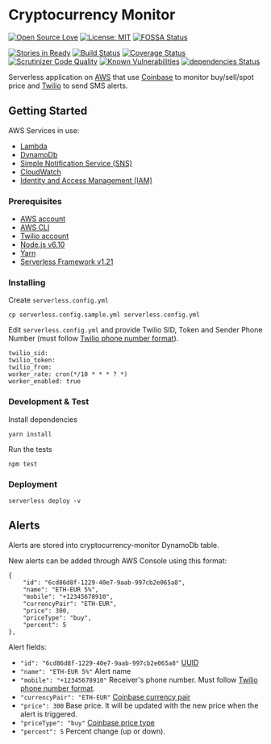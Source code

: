 # Cryptocurrency Monitor

[![Open Source Love](https://badges.frapsoft.com/os/v1/open-source.svg?v=103)](https://github.com/ellerbrock/open-source-badges/) [![License: MIT](https://img.shields.io/npm/l/serverless.svg)](https://github.com/altcatalin/cryptocurrency-monitor/blob/master/LICENSE) [![FOSSA Status](https://app.fossa.io/api/projects/git%2Bgithub.com%2Faltcatalin%2Fcryptocurrency-monitor.svg?type=shield)](https://app.fossa.io/projects/git%2Bgithub.com%2Faltcatalin%2Fcryptocurrency-monitor?ref=badge_shield)

[![Stories in Ready](https://badge.waffle.io/altcatalin/cryptocurrency-monitor.png?label=ready&title=Ready)](http://waffle.io/altcatalin/cryptocurrency-monitor) [![Build Status](https://travis-ci.org/altcatalin/cryptocurrency-monitor.svg?branch=master)](https://travis-ci.org/altcatalin/cryptocurrency-monitor) [![Coverage Status](https://coveralls.io/repos/github/altcatalin/cryptocurrency-monitor/badge.svg?branch=master)](https://coveralls.io/github/altcatalin/cryptocurrency-monitor?branch=master) [![Scrutinizer Code Quality](https://scrutinizer-ci.com/g/altcatalin/cryptocurrency-monitor/badges/quality-score.png?b=master)](https://scrutinizer-ci.com/g/altcatalin/cryptocurrency-monitor/?branch=master) [![Known Vulnerabilities](https://snyk.io/test/github/altcatalin/cryptocurrency-monitor/badge.svg)](https://snyk.io/test/github/altcatalin/cryptocurrency-monitor) [![dependencies Status](https://david-dm.org/altcatalin/cryptocurrency-monitor/status.svg)](https://david-dm.org/altcatalin/cryptocurrency-monitor)

Serverless application on [AWS](https://aws.amazon.com/) that use [Coinbase](https://www.coinbase.com/) to monitor buy/sell/spot price and [Twilio](https://twilio.com/) to send SMS alerts.

## Getting Started

AWS Services in use:
- [Lambda](https://aws.amazon.com/lambda/)
- [DynamoDb](https://aws.amazon.com/dynamodb/)
- [Simple Notification Service (SNS)](https://aws.amazon.com/sns/)
- [CloudWatch](https://aws.amazon.com/cloudwatch/)
- [Identity and Access Management (IAM)](https://aws.amazon.com/iam/)

### Prerequisites

- [AWS account](https://aws.amazon.com/)
- [AWS CLI](https://aws.amazon.com/cli/)
- [Twilio account](https://twilio.com/)
- [Node.js v6.10](https://nodejs.org/en/)
- [Yarn](https://yarnpkg.com/en/)
- [Serverless Framework v1.21](https://serverless.com/)

### Installing

Create ```serverless.config.yml```

```
cp serverless.config.sample.yml serverless.config.yml
```

Edit ```serverless.config.yml``` and provide Twilio SID, Token and Sender Phone Number (must follow [Twilio phone number format](https://support.twilio.com/hc/en-us/articles/223183008-Formatting-International-Phone-Numbers)).

```
twilio_sid: 
twilio_token: 
twilio_from: 
worker_rate: cron(*/10 * * * ? *)
worker_enabled: true
```

### Development & Test

Install dependencies

```
yarn install
```

Run the tests

```
npm test
```

### Deployment

```
serverless deploy -v
```

## Alerts

Alerts are stored into cryptocurrency-monitor DynamoDb table. 

New alerts can be added through AWS Console using this format:

```
{
    "id": "6cd86d8f-1229-40e7-9aab-997cb2e065a8",
    "name": "ETH-EUR 5%",
    "mobile": "+12345678910",
    "currencyPair": "ETH-EUR",
    "price": 300,
    "priceType": "buy",
    "percent": 5
},
```

Alert fields:

- ```"id": "6cd86d8f-1229-40e7-9aab-997cb2e065a8"``` [UUID](https://www.uuidgenerator.net/)
- ```"name": "ETH-EUR 5%"``` Alert name
- ```"mobile": "+12345678910"``` Receiver's phone number. Must follow [Twilio phone number format](https://support.twilio.com/hc/en-us/articles/223183008-Formatting-International-Phone-Numbers).
- ```"currencyPair": "ETH-EUR"``` [Coinbase currency pair](https://developers.coinbase.com/api/v2#exchange-rates)
- ```"price": 300``` Base price. It will be updated with the new price when the alert is triggered.
- ```"priceType": "buy"``` [Coinbase price type](https://developers.coinbase.com/api/v2#prices)
- ```"percent": 5``` Percent change (up or down).

